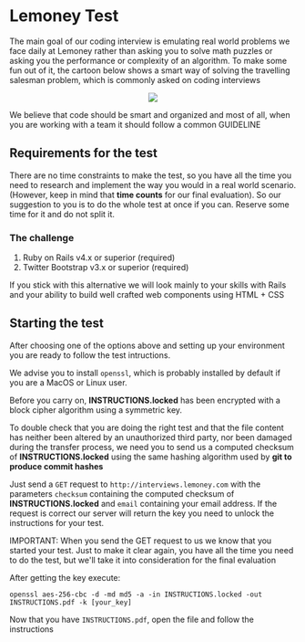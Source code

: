 # Lemoney Test

The main goal of our coding interview is emulating real world problems we face daily at 
Lemoney rather than asking you to solve math puzzles or asking you the performance or complexity of
an algorithm. To make some fun out of it, the cartoon below shows a smart way of solving the
travelling salesman problem, which is commonly asked on coding interviews

<p style='text-align:center'>
  <img src='travelling_salesman_problem.png'/>
</p>

We believe that code should be smart and organized and most of all, when you are working
with a team it should follow a common GUIDELINE

## Requirements for the test

There are no time constraints to make the test, so you have all the time you need to research and 
implement the way you would in a real world scenario.(However, keep in mind that **time counts**
for our final evaluation). So our suggestion to you is to do the whole test at once if you can.
Reserve some time for it and do not split it.

### The challenge

1. Ruby on Rails v4.x or superior (required)
2. Twitter Bootstrap v3.x or superior (required)

If you stick with this alternative we will look mainly to your skills 
with Rails and your ability to build well crafted web components using HTML + CSS

## Starting the test

After choosing one of the options above and setting up your environment
you are ready to follow the test intructions.

We advise you to install `openssl`, which is probably installed by default 
if you are a MacOS or Linux user.

Before you carry on, **INSTRUCTIONS.locked** has been encrypted with a block cipher
algorithm using a symmetric key.

To double check that you are doing the right test and that the file content has neither been altered
by an unauthorized third party, nor been damaged during the transfer process, we need you to send us
a computed checksum of **INSTRUCTIONS.locked** using the same hashing algorithm used by **git to
produce commit hashes**

Just send a `GET` request to `http://interviews.lemoney.com` with the parameters
`checksum` containing the computed checksum of **INSTRUCTIONS.locked** and `email` containing your email address.
If the request is correct our server will return the key you need to unlock 
the instructions for your test.

IMPORTANT: When you send the GET request to us we know that you started
your test. Just to make it clear again, you have all the time you need to do the test,
but we'll take it into consideration for the final evaluation


After getting the key execute:

`openssl aes-256-cbc -d -md md5 -a -in INSTRUCTIONS.locked -out INSTRUCTIONS.pdf -k [your_key]`

Now that you have `INSTRUCTIONS.pdf`, open the file and follow the instructions

